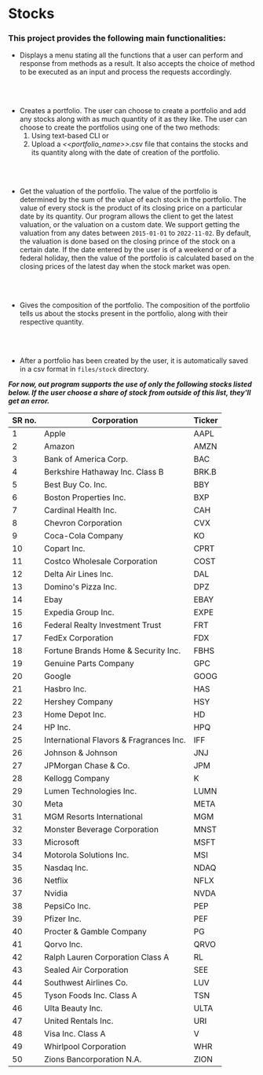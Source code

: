 # Stocks

### This project provides the following main functionalities:

- Displays a menu stating all the functions that a user can perform and response from methods
  as a result. It also accepts the choice of method to be executed as an input and process the
  requests accordingly.

<br></br>

- Creates a portfolio. The user can choose to create a portfolio and add any stocks along with
  as much quantity of it as they like. The user can choose to create the portfolios using one 
  of the two methods:
  1. Using text-based CLI or
  2. Upload a _<<portfolio_name>>_.csv file that contains the stocks and its quantity along
     with the date of creation of the portfolio.

<br></br>

- Get the valuation of the portfolio. The value of the portfolio is determined by the
  sum of the value of each stock in the portfolio. The value of every stock is the product
  of its closing price on a particular date by its quantity. Our program allows the client
  to get the latest valuation, or the valuation on a custom date. We support
  getting the valuation from any dates between `2015-01-01` to `2022-11-02`. By default,
  the valuation is done based on the closing prince of the stock on a certain date.
  If the date entered by the user is of a weekend or of a federal holiday, then the value of the
  portfolio is calculated based on the closing prices of the latest day when the stock market was
  open.

<br></br>

- Gives the composition of the portfolio. The composition of the portfolio tells us about the
  stocks present in the portfolio, along with their respective quantity.

<br></br>

- After a portfolio has been created by the user, it is automatically saved in a csv format in
  `files/stock` directory.



_**For now, out program supports the use of only the following stocks listed below. If the user 
choose a share of stock from outside of this list, they'll get an error.**_

| SR no. | Corporation                             | Ticker |
|--------|-----------------------------------------|--------|
| 1      | Apple                                   | AAPL   |
| 2      | Amazon                                  | AMZN   |
| 3      | Bank of America Corp.                   | BAC    |
| 4      | Berkshire Hathaway Inc. Class B         | BRK.B  |
| 5      | Best Buy Co. Inc.                       | BBY    |
| 6      | Boston Properties Inc.                  | BXP    |
| 7      | Cardinal Health Inc.                    | CAH    |
| 8      | Chevron Corporation                     | CVX    |
| 9      | Coca-Cola Company                       | KO     |
| 10     | Copart Inc.                             | CPRT   |
| 11     | Costco Wholesale Corporation            | COST   |
| 12     | Delta Air Lines Inc.                    | DAL    |
| 13     | Domino's Pizza Inc.                     | DPZ    |
| 14     | Ebay                                    | EBAY   |
| 15     | Expedia Group Inc.                      | EXPE   |
| 16     | Federal Realty Investment Trust         | FRT    |
| 17     | FedEx Corporation                       | FDX    |
| 18     | Fortune Brands Home & Security Inc.     | FBHS   |
| 19     | Genuine Parts Company                   | GPC    |
| 20     | Google                                  | GOOG   |
| 21     | Hasbro Inc.                             | HAS    |
| 22     | Hershey Company                         | HSY    |
| 23     | Home Depot Inc.                         | HD     |
| 24     | HP Inc.                                 | HPQ    |
| 25     | International Flavors & Fragrances Inc. | IFF    |
| 26     | Johnson & Johnson                       | JNJ    |
| 27     | JPMorgan Chase & Co.                    | JPM    |
| 28     | Kellogg Company                         | K      |
| 29     | Lumen Technologies Inc.                 | LUMN   |
| 30     | Meta                                    | META   |
| 31     | MGM Resorts International               | MGM    |
| 32     | Monster Beverage Corporation            | MNST   |
| 33     | Microsoft                               | MSFT   |
| 34     | Motorola Solutions Inc.                 | MSI    |
| 35     | Nasdaq Inc.                             | NDAQ   |
| 36     | Netflix                                 | NFLX   |
| 37     | Nvidia                                  | NVDA   |
| 38     | PepsiCo Inc.                            | PEP    |
| 39     | Pfizer Inc.                             | PEF    |
| 40     | Procter & Gamble Company                | PG     |
| 41     | Qorvo Inc.                              | QRVO   |
| 42     | Ralph Lauren Corporation Class A        | RL     |
| 43     | Sealed Air Corporation                  | SEE    |
| 44     | Southwest Airlines Co.                  | LUV    |
| 45     | Tyson Foods Inc. Class A                | TSN    |
| 46     | Ulta Beauty Inc.                        | ULTA   |
| 47     | United Rentals Inc.                     | URI    |
| 48     | Visa Inc. Class A                       | V      |
| 49     | Whirlpool Corporation                   | WHR    |
| 50     | Zions Bancorporation N.A.               | ZION   |